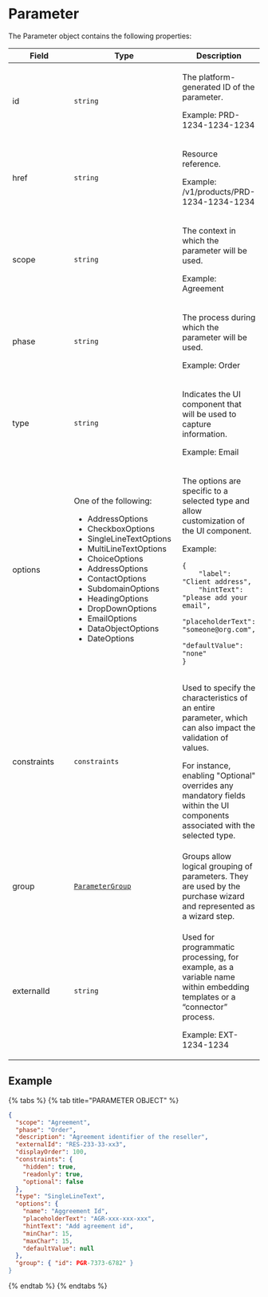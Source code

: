# Parameter

The Parameter object contains the following properties:

<table><thead><tr><th width="171">Field</th><th width="217">Type</th><th>Description</th></tr></thead><tbody><tr><td>id</td><td><code>string</code></td><td><p>The platform-generated ID of the parameter. </p><p>Example: PRD-1234-1234-1234</p></td></tr><tr><td>href</td><td><code>string</code></td><td><p>Resource reference. </p><p>Example: /v1/products/PRD-1234-1234-1234</p></td></tr><tr><td>scope</td><td><code>string</code></td><td><p>The context in which the parameter will be used. </p><p>Example: Agreement</p></td></tr><tr><td>phase</td><td><code>string</code></td><td><p>The process during which the parameter will be used. </p><p>Example: Order</p></td></tr><tr><td>type</td><td><code>string</code></td><td><p>Indicates the UI component that will be used to capture information. </p><p>Example: Email</p></td></tr><tr><td>options</td><td><p>One of the following: </p><p></p><ul><li>AddressOptions</li><li>CheckboxOptions</li><li>SingleLineTextOptions</li><li>MultiLineTextOptions</li><li>ChoiceOptions</li><li>AddressOptions</li><li>ContactOptions</li><li>SubdomainOptions</li><li>HeadingOptions</li><li>DropDownOptions</li><li>EmailOptions</li><li>DataObjectOptions</li><li>DateOptions<br></li></ul></td><td><p>The options are specific to a selected type and allow customization of the UI component. </p><p>Example:</p><pre class="language-json" data-overflow="wrap" data-line-numbers><code class="lang-json">{
    "label": "Client address",
    "hintText": "please add your email",
    "placeholderText": "someone@org.com",
    "defaultValue": "none"
}
</code></pre></td></tr><tr><td>constraints</td><td><code>constraints</code></td><td><p>Used to specify the characteristics of an entire parameter, which can also impact the validation of values. </p><p></p><p>For instance, enabling "Optional" overrides any mandatory fields within the UI components associated with the selected type.</p></td></tr><tr><td>group</td><td><a href="../parameter-group/"><code>ParameterGroup</code></a></td><td>Groups allow logical grouping of parameters. They are used by the purchase wizard and represented as a wizard step. </td></tr><tr><td>externalId</td><td><code>string</code></td><td><p>Used for programmatic processing, for example, as a variable name within embedding templates or a “connector” process. </p><p>Example: EXT-1234-1234</p></td></tr></tbody></table>

## Example

{% tabs %}
{% tab title="PARAMETER OBJECT" %}
```json
{
  "scope": "Agreement",
  "phase": "Order",
  "description": "Agreement identifier of the reseller",
  "externalId": "RES-233-33-xx3",
  "displayOrder": 100,
  "constraints": {
    "hidden": true,
    "readonly": true,
    "optional": false
  },
  "type": "SingleLineText",
  "options": {
    "name": "Aggreement Id",
    "placeholderText": "AGR-xxx-xxx-xxx",
    "hintText": "Add agreement id",
    "minChar": 15,
    "maxChar": 15,
    "defaultValue": null
  },
  "group": { "id": PGR-7373-6782" }
}
```
{% endtab %}
{% endtabs %}
